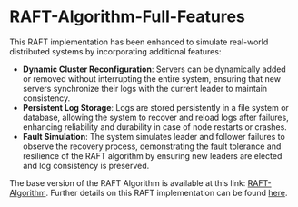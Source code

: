 # RAFT-Algorithm-Full-Features

This RAFT implementation has been enhanced to simulate real-world distributed systems by incorporating additional features:

- **Dynamic Cluster Reconfiguration**: Servers can be dynamically added or removed without interrupting the entire system, ensuring that new servers synchronize their logs with the current leader to maintain consistency.
- **Persistent Log Storage**: Logs are stored persistently in a file system or database, allowing the system to recover and reload logs after failures, enhancing reliability and durability in case of node restarts or crashes.
- **Fault Simulation**: The system simulates leader and follower failures to observe the recovery process, demonstrating the fault tolerance and resilience of the RAFT algorithm by ensuring new leaders are elected and log consistency is preserved.

The base version of the RAFT Algorithm is available at this link: [RAFT-Algorithm](https://github.com/Moret00/RAFT-Algorithm-Demo).
Further details on this RAFT implementation can be found [here](https://github.com/Moret00/RAFT-Algorithm-Demo/blob/main/RAFT-Algorithm.md).

